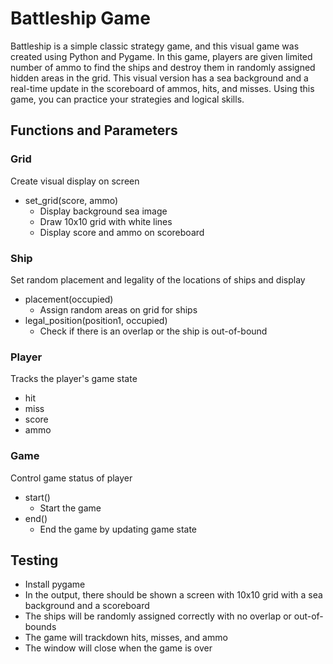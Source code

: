 # Battleship Game
Battleship is a simple classic strategy game, and this visual game was created using Python and Pygame. In this game, players are given limited number of ammo to find the ships and destroy them in randomly assigned hidden areas in the grid. This visual version has a sea background and a real-time update in the scoreboard of ammos, hits, and misses. Using this game, you can practice your strategies and logical skills.

## Functions and Parameters
### Grid
Create visual display on screen
* set_grid(score, ammo)
  * Display background sea image
  * Draw 10x10 grid with white lines
  * Display score and ammo on scoreboard

### Ship
Set random placement and legality of the locations of ships and display
* placement(occupied)
  * Assign random areas on grid for ships
* legal_position(position1, occupied)
  * Check if there is an overlap or the ship is out-of-bound

### Player
Tracks the player's game state
* hit
* miss
* score
* ammo

### Game
Control game status of player
* start()
  * Start the game
* end()
  * End the game by updating game state

## Testing
* Install pygame
* In the output, there should be shown a screen with 10x10 grid with a sea background and a scoreboard
* The ships will be randomly assigned correctly with no overlap or out-of-bounds
* The game will trackdown hits, misses, and ammo
* The window will close when the game is over
